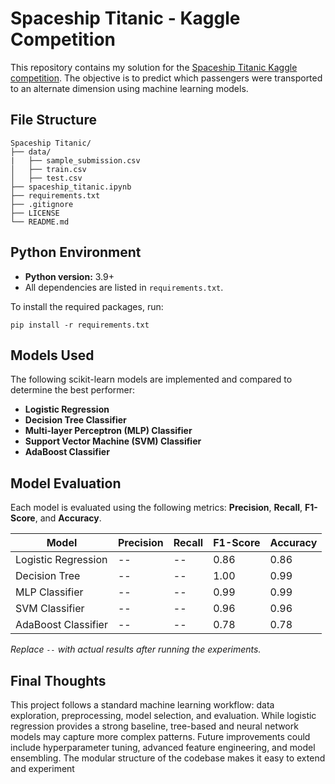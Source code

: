 # Spaceship Titanic - Kaggle Competition

This repository contains my solution for the [Spaceship Titanic Kaggle competition](https://www.kaggle.com/competitions/spaceship-titanic/overview). The objective is to predict which passengers were transported to an alternate dimension using machine learning models.

## File Structure

```
Spaceship Titanic/
├── data/
|   ├── sample_submission.csv
│   ├── train.csv
│   ├── test.csv
├── spaceship_titanic.ipynb
├── requirements.txt
├── .gitignore
├── LICENSE
└── README.md
```

## Python Environment

- **Python version:** 3.9+
- All dependencies are listed in `requirements.txt`.

To install the required packages, run:
```
pip install -r requirements.txt
```

## Models Used

The following scikit-learn models are implemented and compared to determine the best performer:

- **Logistic Regression**
- **Decision Tree Classifier**
- **Multi-layer Perceptron (MLP) Classifier**
- **Support Vector Machine (SVM) Classifier**
- **AdaBoost Classifier**

## Model Evaluation

Each model is evaluated using the following metrics: **Precision**, **Recall**, **F1-Score**, and **Accuracy**.

| Model                | Precision | Recall | F1-Score | Accuracy |
|----------------------|-----------|--------|----------|----------|
| Logistic Regression  |    --     |   --   |    0.86    |    0.86    |
| Decision Tree        |    --     |   --   |    1.00    |    0.99    |
| MLP Classifier       |    --     |   --   |    0.99    |    0.99    |
| SVM Classifier       |    --     |   --   |    0.96    |    0.96    |
| AdaBoost Classifier  |    --     |   --   |    0.78    |    0.78    |

*Replace `--` with actual results after running the experiments.*

## Final Thoughts

This project follows a standard machine learning workflow: data exploration, preprocessing, model selection, and evaluation. While logistic regression provides a strong baseline, tree-based and neural network models may capture more complex patterns. Future improvements could include hyperparameter tuning, advanced feature engineering, and model ensembling. The modular structure of the codebase makes it easy to extend and experiment